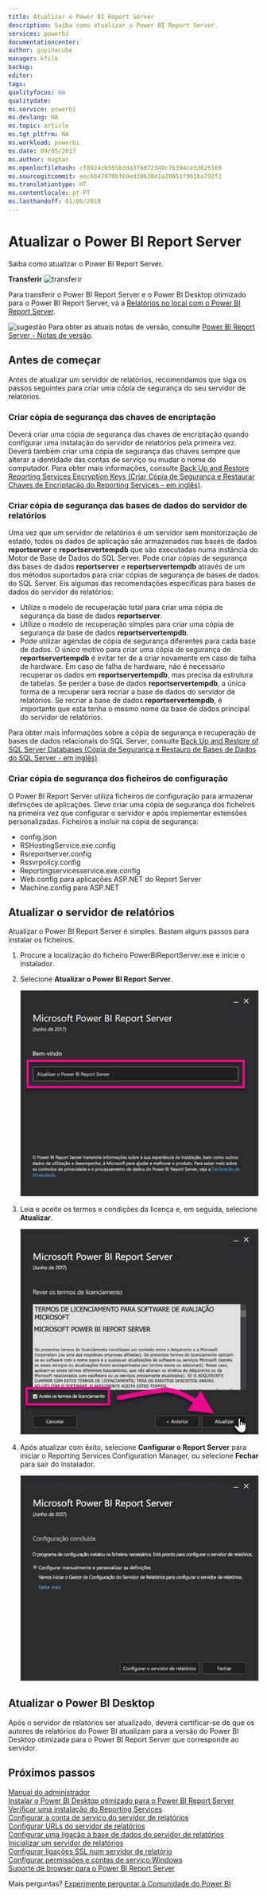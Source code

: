 ```yaml
---
title: Atualizar o Power BI Report Server
description: Saiba como atualizar o Power BI Report Server.
services: powerbi
documentationcenter: 
author: guyinacube
manager: kfile
backup: 
editor: 
tags: 
qualityfocus: no
qualitydate: 
ms.service: powerbi
ms.devlang: NA
ms.topic: article
ms.tgt_pltfrm: NA
ms.workload: powerbi
ms.date: 09/05/2017
ms.author: maghan
ms.openlocfilehash: cf8924cb555b3da3f6d72340c76394ce33025169
ms.sourcegitcommit: eec6b47970bf69ed30638d1a20051f961ba792f2
ms.translationtype: HT
ms.contentlocale: pt-PT
ms.lasthandoff: 01/06/2018
---
```

# <a name="upgrade-power-bi-report-server"></a>Atualizar o Power BI Report Server
Saiba como atualizar o Power BI Report Server.

 **Transferir** ![transferir](media/upgrade/download.png "transferir")

Para transferir o Power BI Report Server e o Power BI Desktop otimizado para o Power BI Report Server, vá a [Relatórios no local com o Power BI Report Server](https://powerbi.microsoft.com/report-server/).

![sugestão](media/upgrade/fyi-tip.png "sugestão") Para obter as atuais notas de versão, consulte [Power BI Report Server - Notas de versão](release-notes.md).

## <a name="before-you-begin"></a>Antes de começar
Antes de atualizar um servidor de relatórios, recomendamos que siga os passos seguintes para criar uma cópia de segurança do seu servidor de relatórios.

### <a name="backing-up-the-encryption-keys"></a>Criar cópia de segurança das chaves de encriptação
Deverá criar uma cópia de segurança das chaves de encriptação quando configurar uma instalação do servidor de relatórios pela primeira vez. Deverá também criar uma cópia de segurança das chaves sempre que alterar a identidade das contas de serviço ou mudar o nome do computador. Para obter mais informações, consulte [Back Up and Restore Reporting Services Encryption Keys (Criar Cópia de Segurança e Restaurar Chaves de Encriptação do Reporting Services - em inglês)](https://docs.microsoft.com/sql/reporting-services/install-windows/ssrs-encryption-keys-back-up-and-restore-encryption-keys).

### <a name="backing-up-the-report-server-databases"></a>Criar cópia de segurança das bases de dados do servidor de relatórios
Uma vez que um servidor de relatórios é um servidor sem monitorização de estado, todos os dados de aplicação são armazenados nas bases de dados **reportserver** e **reportservertempdb** que são executadas numa instância do Motor de Base de Dados do SQL Server. Pode criar cópias de segurança das bases de dados **reportserver** e **reportservertempdb** através de um dos métodos suportados para criar cópias de segurança de bases de dados do SQL Server. Eis algumas das recomendações específicas para bases de dados do servidor de relatórios:

* Utilize o modelo de recuperação total para criar uma cópia de segurança da base de dados **reportserver**.
* Utilize o modelo de recuperação simples para criar uma cópia de segurança da base de dados **reportservertempdb**.
* Pode utilizar agendas de cópia de segurança diferentes para cada base de dados. O único motivo para criar uma cópia de segurança de **reportservertempdb** é evitar ter de a criar novamente em caso de falha de hardware. Em caso de falha de hardware, não é necessário recuperar os dados em **reportservertempdb**, mas precisa da estrutura de tabelas. Se perder a base de dados **reportservertempdb**, a única forma de a recuperar será recriar a base de dados do servidor de relatórios. Se recriar a base de dados **reportservertempdb**, é importante que esta tenha o mesmo nome da base de dados principal do servidor de relatórios.

Para obter mais informações sobre a cópia de segurança e recuperação de bases de dados relacionais do SQL Server, consulte [Back Up and Restore of SQL Server Databases (Cópia de Segurança e Restauro de Bases de Dados do SQL Server - em inglês)](https://docs.microsoft.com/sql/relational-databases/backup-restore/back-up-and-restore-of-sql-server-databases).

### <a name="backing-up-the-configuration-files"></a>Criar cópia de segurança dos ficheiros de configuração
O Power BI Report Server utiliza ficheiros de configuração para armazenar definições de aplicações. Deve criar uma cópia de segurança dos ficheiros na primeira vez que configurar o servidor e após implementar extensões personalizadas. Ficheiros a incluir na cópia de segurança:

* config.json
* RSHostingService.exe.config
* Rsreportserver.config
* Rssvrpolicy.config
* Reportingservicesservice.exe.config
* Web.config para aplicações ASP.NET do Report Server
* Machine.config para ASP.NET

## <a name="upgrade-the-report-server"></a>Atualizar o servidor de relatórios
Atualizar o Power BI Report Server é simples. Bastam alguns passos para instalar os ficheiros.

1. Procure a localização do ficheiro PowerBIReportServer.exe e inicie o instalador.
2. Selecione **Atualizar o Power BI Report Server**.
   
    ![](media/upgrade/reportserver-upgrade1.png "Atualizar o Power BI Report Server")
3. Leia e aceite os termos e condições da licença e, em seguida, selecione **Atualizar**.
   
    ![](media/upgrade/reportserver-upgrade-eula.png "Acordo de licença")
4. Após atualizar com êxito, selecione **Configurar o Report Server** para iniciar o Reporting Services Configuration Manager, ou selecione **Fechar** para sair do instalador.
   
    ![](media/upgrade/reportserver-upgrade-configure.png)

## <a name="upgrade-power-bi-desktop"></a>Atualizar o Power BI Desktop
Após o servidor de relatórios ser atualizado, deverá certificar-se de que os autores de relatórios do Power BI atualizam para a versão do Power BI Desktop otimizada para o Power BI Report Server que corresponde ao servidor.

## <a name="next-steps"></a>Próximos passos
[Manual do administrador](admin-handbook-overview.md)  
[Instalar o Power BI Desktop otimizado para o Power BI Report Server](install-powerbi-desktop.md)  
[Verificar uma instalação do Reporting Services](https://docs.microsoft.com/sql/reporting-services/install-windows/verify-a-reporting-services-installation)  
[Configurar a conta de serviço do servidor de relatórios](https://docs.microsoft.com/sql/reporting-services/install-windows/configure-the-report-server-service-account-ssrs-configuration-manager)  
[Configurar URLs do servidor de relatórios](https://docs.microsoft.com/sql/reporting-services/install-windows/configure-report-server-urls-ssrs-configuration-manager)  
[Configurar uma ligação à base de dados do servidor de relatórios](https://docs.microsoft.com/sql/reporting-services/install-windows/configure-a-report-server-database-connection-ssrs-configuration-manager)  
[Inicializar um servidor de relatórios](https://docs.microsoft.com/sql/reporting-services/install-windows/ssrs-encryption-keys-initialize-a-report-server)  
[Configurar ligações SSL num servidor de relatório](https://docs.microsoft.com/sql/reporting-services/security/configure-ssl-connections-on-a-native-mode-report-server)  
[Configurar permissões e contas de serviço Windows](https://docs.microsoft.com/sql/database-engine/configure-windows/configure-windows-service-accounts-and-permissions)  
[Suporte de browser para o Power BI Report Server](browser-support.md)

Mais perguntas? [Experimente perguntar à Comunidade do Power BI](https://community.powerbi.com/)

